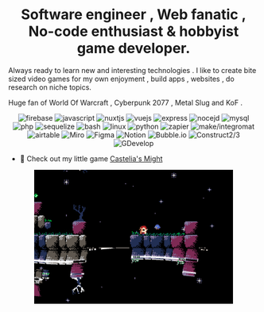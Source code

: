 <h1 align="center">Software engineer , Web fanatic , No-code enthusiast & hobbyist game developer.</h1>

Always ready to learn new and interesting technologies . I like to create bite sized video games for my own enjoyment , build apps , websites , do research on niche topics.  

Huge fan of World Of Warcraft , Cyberpunk 2077 , Metal Slug and KoF .




<p align="center">
    <img src="https://www.vectorlogo.zone/logos/firebase/firebase-icon.svg" alt="firebase" width="40" height="40"/>
    <img src="https://upload.vectorlogo.zone/logos/javascript/images/239ec8a4-163e-4792-83b6-3f6d96911757.svg" alt="javascript" width="40" height="40"/>
    <img src="https://www.vectorlogo.zone/logos/nuxtjs/nuxtjs-icon.svg" alt="nuxtjs" width="40" height="40"/>
    <img src="https://www.vectorlogo.zone/logos/vuejs/vuejs-icon.svg" alt="vuejs" width="40" height="40"/>
    <img src="https://www.vectorlogo.zone/logos/expressjs/expressjs-icon.svg" alt="express" width="40" height="40"/>
    <img src="https://www.vectorlogo.zone/logos/nodejs/nodejs-icon.svg" alt="nocejd" width="40" height="40"/>
    <img src="https://www.vectorlogo.zone/logos/mysql/mysql-ar21.svg" alt="mysql" />
    <img src="https://www.vectorlogo.zone/logos/php/php-horizontal.svg" alt="php" width="60" height="40"/>
    <img src="https://www.vectorlogo.zone/logos/sequelizejs/sequelizejs-icon.svg" alt="sequelize" width="40" height="40"/>
    <img src="https://www.vectorlogo.zone/logos/gnu_bash/gnu_bash-official.svg" alt="bash" width="60" height="40"/>
    <img src="https://www.vectorlogo.zone/logos/linux/linux-icon.svg" alt="linux" width="40" height="40"/>
    <img src="https://www.vectorlogo.zone/logos/python/python-icon.svg" alt="python" width="40" height="40"/>
    <img src="https://www.vectorlogo.zone/logos/zapier/zapier-icon.svg" alt="zapier" width="40" height="40"/>
    <img src="https://cdn.make.com/img/make/make_app_white_logo.png" alt="make/integromat" width="40" height="40"/>
    <img src="https://www.vectorlogo.zone/logos/airtable/airtable-icon.svg" alt="airtable" width="40" height="40"/>
    <img src="https://vectorwiki.com/images/cp1qJ__miro.svg" alt="Miro" width="40" height="40"/>
    <img src="https://www.vectorlogo.zone/logos/figma/figma-icon.svg" alt="Figma" width="40" height="40"/>
    <img src="https://www.thesixfigurehomestudio.com/wp-content/uploads/2020/03/Notion_app_logo.png" alt="Notion" width="40" height="40"/>
    <img src="https://raw.githubusercontent.com/gilbarbara/logos/1f372be75689d73cae89b6de808149b606b879e1/logos/bubble.svg" alt="Bubble.io"  height="40"/>
    <img src="https://upload.wikimedia.org/wikipedia/commons/thumb/7/79/Construct_3_Logo.svg/600px-Construct_3_Logo.svg.png?20190811071800" alt="Construct2/3"  height="40"/>
    <img src="https://upload.wikimedia.org/wikipedia/commons/thumb/d/d2/Logo_GDevelop5.png/800px-Logo_GDevelop5.png" alt="GDevelop"  height="40"/>

</p>

- 👾 Check out my little game [Castelia's Might](https://ztfportfolio.web.app/castelia-s-might)

<div align="center">
<img width="400"  alt="Castelia's might" src="https://github.com/ZTF666/ZTF666/raw/master/src/eastereggs.gif?raw=true">
</div>
